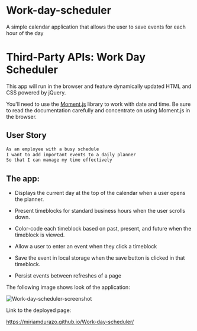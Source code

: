 # Work-day-scheduler
A simple calendar application that allows the user to save events for each hour of the day

# Third-Party APIs: Work Day Scheduler

This app will run in the browser and feature dynamically updated HTML and CSS powered by jQuery.

You'll need to use the [Moment.js](https://momentjs.com/) library to work with date and time. Be sure to read the documentation carefully and concentrate on using Moment.js in the browser.

## User Story

```md
As an employee with a busy schedule
I want to add important events to a daily planner
So that I can manage my time effectively
```

## The app:

* Displays the current day at the top of the calendar when a user opens the planner.
 
* Present timeblocks for standard business hours when the user scrolls down.
 
* Color-code each timeblock based on past, present, and future when the timeblock is viewed.
 
* Allow a user to enter an event when they click a timeblock

* Save the event in local storage when the save button is clicked in that timeblock.

* Persist events between refreshes of a page

The following image shows look of the application:


![Work-day-scheduler-screenshot](https://user-images.githubusercontent.com/119426793/215897143-5d8f4208-7b9c-4ad3-af9e-84bb8dc73df8.png)


Link to the deployed page:

https://miriamdurazo.github.io/Work-day-scheduler/ 
